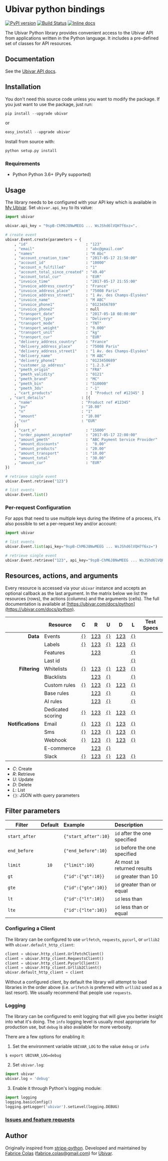 # Ubivar python bindings 
[![PyPI version](https://badge.fury.io/py/ubivar.svg)](https://badge.fury.io/py/ubivar)
[![Build Status](https://travis-ci.org/ubivar/ubivar-python.png?branch=master)](https://travis-ci.org/ubivar/ubivar-python)
[![Inline docs](http://inch-ci.org/github/ubivar/ubivar-python.svg?branch=master)](http://inch-ci.org/github/ubivar/ubivar-python)
 
The Ubivar Python library provides convenient access to the Ubivar API from
applications written in the Python language. It includes a pre-defined set of
classes for API resources. 

## Documentation

See the [Ubivar API docs](https://www.ubivar.com/docs/python).


## Installation

You don't need this source code unless you want to modify the package. If you just
want to use the package, just run:

```python
pip install --upgrade ubivar 
```

or

```python
easy_install --upgrade ubivar 
```

Install from source with:

```python
python setup.py install
```

### Requirements

* Python Python 3.6+ (PyPy supported)

## Usage

The library needs to be configured with your API key which is available in [My
Ubivar](https://my.ubivar.com). Set `ubivar.api_key` to its value:

```python
import ubivar 

ubivar.api_key = "9spB-ChM6J8NwMEEG ... WsJShd6lVQH7f6xz=".

# create event 
ubivar.Event.create(parameters = {
	, "id"                          : "123" 
	, "email"                       : "abc@gmail.com"
	, "names"                       : "M Abc"
	, "account_creation_time"       : "2017-05-17 21:50:00"
	, "account_id"                  : "10000"
	, "account_n_fulfilled"         : "1"
	, "account_total_since_created" : "49.40"
	, "account_total_cur"           : "EUR"
	, "invoice_time"                : "2017-05-17 21:55:00"
	, "invoice_address_country"     : "France"
	, "invoice_address_place"       : "75008 Paris"
	, "invoice_address_street1"     : "1 Av. des Champs-Élysées"
	, "invoice_name"                : "M ABC"
	, "invoice_phone1"              : "0123456789"
	, "invoice_phone2"              : null
	, "transport_date"              : "2017-05-18 08:00:00"
	, "transport_type"              : "Delivery"
	, "transport_mode"              : "TNT"
	, "transport_weight"            : "9.000"
	, "transport_unit"              : "kg"
	, "transport_cur"               : "EUR"
	, "delivery_address_country"    : "France"
	, "delivery_address_place"      : "75008 Paris"
	, "delivery_address_street1"    : "1 Av. des Champs-Élysées"
	, "delivery_name"               : "M ABC"
	, "delivery_phone1"             : "0123450689"
	, "customer_ip_address"         : "1.2.3.4"
	, "pmeth_origin"                : "FRA"
	, "pmeth_validity"              : "0121"
	, "pmeth_brand"                 : "MC"
	, "pmeth_bin"                   : "510000"
	, "pmeth_3ds"                   : "-1"
	, "cart_products"               : [ "Product ref #12345" ]
  , "cart_details"                : [{
    , "name"                      : "Product ref #12345"
    , "pu"                        : "10.00"
    , "n"                         : "1"
    , "amount"                    : "10.00"
    , "cur"                       : "EUR" 
    }]
	, "cart_n"                      : "15000"
	, "order_payment_accepted"      : "2017-05-17 22:00:00"
	, "amount_pmeth"                : "ABC Payment Service Provider"
	, "amount_discounts"            :  "0.00"
	, "amount_products"             : "20.00"
	, "amount_transport"            : "10.00"
	, "amount_total"                : "30.00"
	, "amount_cur"                  : "EUR"
})

# retrieve single event 
ubivar.Event.retrieve("123")

# list events 
ubivar.Event.list()
```

### Per-request Configuration

For apps that need to use multiple keys during the lifetime of a process, it's
also possible to set a per-request key and/or account:

``` python
import ubivar 

# list events 
ubivar.Event.list(api_key="9spB-ChM6J8NwMEEG ... WsJShd6lVQH7f6xz=")

# retrieve single event 
ubivar.Event.retrieve("123", api_key="9spB-ChM6J8NwMEEG ... WsJShd6lVQH7f6xz=")
```

## Resources, actions, and arguments 
Every resource is accessed via your `ubivar` instance and accepts an optional
callback as the last argument. In the matrix below we list the resources
(rows), the actions (columns) and the arguments (cells). The full documentation
is available at [https://ubivar.com/docs/python](https://ubivar.com/docs/python). 

|               | Resource                | C | R | U | D | L     | Test Specs |
|--------------:| ----------------------- |:-:|:-:|:-:|:-:|:-----:|:-------:|
| **Data**      | Events                  | [`{}`](https://ubivar.com/docs/python#create_event)| [123](https://ubivar.com/docs/python#retrieve_event) | [`{}`](https://ubivar.com/docs/python#update_event) | [123](https://ubivar.com/docs/python#delete_event) | [`{}`](https://ubivar.com/docs/python#list_events) | | 
|               | Labels                  | [`{}`](https://ubivar.com/docs/python#create_label)| [123](https://ubivar.com/docs/python#retrieve_label) | [`{}`](https://ubivar.com/docs/python#update_label) | [123](https://ubivar.com/docs/python#delete_label) | [`{}`](https://ubivar.com/docs/python#list_labels) | | 
|               | Features                |   | [123](https://ubivar.com/docs/python#retrieve_feature) |  |  | [`{}`](https://ubivar.com/docs/python#list_features) | | 
|               | Last id                 |   |  |  |  | [`{}`](https://ubivar.com/docs/python#list_last_id) | | 
| **Filtering** | Whitelists              | [`{}`](https://ubivar.com/docs/python#create_whitelist)| [123](https://ubivar.com/docs/python#retrieve_whitelist) | [`{}`](https://ubivar.com/docs/python#update_whitelist) | [123](https://ubivar.com/docs/python#delete_whitelist) | [`{}`](https://ubivar.com/docs/python#list_whitelists) | | 
|               | Blacklists              |   | [123](https://ubivar.com/docs/python#retrieve_blacklist) | [`{}`](https://ubivar.com/docs/python#update_blacklist) |  | [`{}`](https://ubivar.com/docs/python#list_blacklists) | | 
|               | Custom rules            | [`{}`](https://ubivar.com/docs/python#create_custom_rule)| [123](https://ubivar.com/docs/python#retrieve_custom_rule) | [`{}`](https://ubivar.com/docs/python#update_custom_rule) | [123](https://ubivar.com/docs/python#delete_custom_rule) | [`{}`](https://ubivar.com/docs/python#list_custom_rules) | | 
|               | Base rules              |   | [123](https://ubivar.com/docs/python#retrieve_base_rule) | [`{}`](https://ubivar.com/docs/python#update_base_rule) |  | [`{}`](https://ubivar.com/docs/python#list_base_rules) | | 
|               | AI rules                |   | [123](https://ubivar.com/docs/python#retrieve_ai_rule) | [`{}`](https://ubivar.com/docs/python#update_ai_rule) |  | [`{}`](https://ubivar.com/docs/python#list_ai_rules) | | 
|               | Dedicated scoring       | [`{}`](https://ubivar.com/docs/python#create_dedicated_scorings)| [123](https://ubivar.com/docs/python#retrieve_dedicated_scorings) | [`{}`](https://ubivar.com/docs/python#update_dedicated_scorings) | [123](https://ubivar.com/docs/python#delete_dedicated_scorings) | [`{}`](https://ubivar.com/docs/python#list_dedicated_scorings) | | 
| **Notifications** | Email | [`{}`](https://ubivar.com/docs/python#create_email)| [123](https://ubivar.com/docs/python#retrieve_email) | [`{}`](https://ubivar.com/docs/python#update_email) | [123](https://ubivar.com/docs/python#delete_email) | [`{}`](https://ubivar.com/docs/python#list_emails) | | 
|                   | Sms   | [`{}`](https://ubivar.com/docs/python#create_sms)| [123](https://ubivar.com/docs/python#retrieve_sms) | [`{}`](https://ubivar.com/docs/python#update_sms) | [123](https://ubivar.com/docs/python#delete_sms) | [`{}`](https://ubivar.com/docs/python#list_sms) | | 
|                   | Webhook | [`{}`](https://ubivar.com/docs/python#create_webhook)| [123](https://ubivar.com/docs/python#retrieve_webhook) | [`{}`](https://ubivar.com/docs/python#update_webhook) | [123](https://ubivar.com/docs/python#delete_webhook) | [`{}`](https://ubivar.com/docs/python#list_webhooks) | | 
|                   | E-commerce |   | [123](https://ubivar.com/docs/python#retrieve_e-commerce) | [`{}`](https://ubivar.com/docs/python#update_e-commerce) |  |  | | 
|                   | Slack | [`{}`](https://ubivar.com/docs/python#create_slack)| [123](https://ubivar.com/docs/python#retrieve_slack) | [`{}`](https://ubivar.com/docs/python#update_slack) | [123](https://ubivar.com/docs/python#delete_slack) | [`{}`](https://ubivar.com/docs/python#list_slacks) | | 


+ *C*: Create
+ *R*: Retrieve
+ *U*: Update
+ *D*: Delete
+ *L*: List
+ `{}`: JSON with query parameters

## Filter parameters

| Filter        | Default | Example             | Description                   |
| ------------- |:-------:|:--------------------|:------------------------------|
| `start_after` |         | `{"start_after":10}`| `id` after the one specified  |
| `end_before`  |         | `{"end_before":10}` | `id` before the one specified |
| `limit`       | `10`    | `{"limit":10}`      | At most `10` returned results |
| `gt`          |         | `{"id":{"gt":10}}`  | `id` greater than 10          |
| `gte`         |         | `{"id":{"gte":10}}` | `id` greater than or equal    |
| `lt`          |         | `{"id":{"lt":10}}`  | `id` less than                |
| `lte`         |         | `{"id":{"lte":10}}` | `id` less than or equal       |


### Configuring a Client

The library can be configured to use `urlfetch`, `requests`, `pycurl`, or
`urllib2` with `ubivar.default_http_client`:

``` python
client = ubivar.http_client.UrlFetchClient()
client = ubivar.http_client.RequestsClient()
client = ubivar.http_client.PycurlClient()
client = ubivar.http_client.Urllib2Client()
ubivar.default_http_client = client
```

Without a configured client, by default the library will attempt to load
libraries in the order above (i.e. `urlfetch` is preferred with `urllib2` used
as a last resort). We usually recommend that people use `requests`.


### Logging

The library can be configured to emit logging that will give you better insight
into what it's doing. The `info` logging level is usually most appropriate for
production use, but `debug` is also available for more verbosity.

There are a few options for enabling it:

1. Set the environment variable `UBIVAR_LOG` to the value `debug` or `info`
```
$ export UBIVAR_LOG=debug
```

2. Set `ubivar.log`:
```py
import ubivar
ubivar.log = 'debug'
```

3. Enable it through Python's logging module:
```py
import logging
logging.basicConfig()
logging.getLogger('ubivar').setLevel(logging.DEBUG)
```

### [Issues and feature requests](https://github.com/ubivar/ubivar-python/issues)

## Author

Originally inspired from [stripe-python](https://github.com/stripe/stripe-python). Developed and maintained by [Fabrice Colas](https://fabricecolas.me) ([fabrice.colas@gmail.com](mailto:fabrice.colas@gmail.com)) for [Ubivar](https://ubivar.com). 
